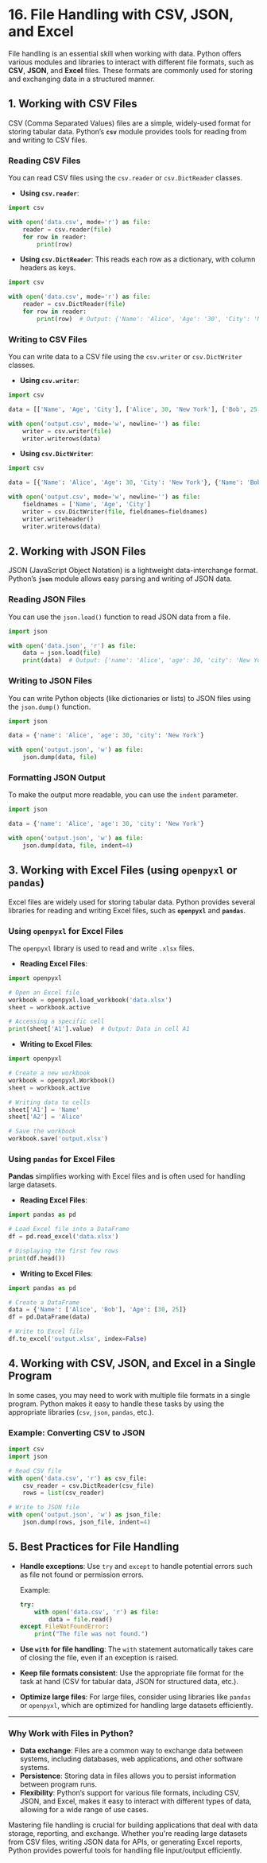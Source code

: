 # 16. **File Handling with CSV, JSON, and Excel**

File handling is an essential skill when working with data. Python offers various modules and libraries to interact with different file formats, such as **CSV**, **JSON**, and **Excel** files. These formats are commonly used for storing and exchanging data in a structured manner.

## **1. Working with CSV Files**

CSV (Comma Separated Values) files are a simple, widely-used format for storing tabular data. Python’s **`csv`** module provides tools for reading from and writing to CSV files.

### **Reading CSV Files**

You can read CSV files using the `csv.reader` or `csv.DictReader` classes.

* **Using `csv.reader`**:

```python
import csv

with open('data.csv', mode='r') as file:
    reader = csv.reader(file)
    for row in reader:
        print(row)
```

* **Using `csv.DictReader`**: This reads each row as a dictionary, with column headers as keys.

```python
import csv

with open('data.csv', mode='r') as file:
    reader = csv.DictReader(file)
    for row in reader:
        print(row)  # Output: {'Name': 'Alice', 'Age': '30', 'City': 'New York'}
```

### **Writing to CSV Files**

You can write data to a CSV file using the `csv.writer` or `csv.DictWriter` classes.

* **Using `csv.writer`**:

```python
import csv

data = [['Name', 'Age', 'City'], ['Alice', 30, 'New York'], ['Bob', 25, 'Los Angeles']]

with open('output.csv', mode='w', newline='') as file:
    writer = csv.writer(file)
    writer.writerows(data)
```

* **Using `csv.DictWriter`**:

```python
import csv

data = [{'Name': 'Alice', 'Age': 30, 'City': 'New York'}, {'Name': 'Bob', 'Age': 25, 'City': 'Los Angeles'}]

with open('output.csv', mode='w', newline='') as file:
    fieldnames = ['Name', 'Age', 'City']
    writer = csv.DictWriter(file, fieldnames=fieldnames)
    writer.writeheader()
    writer.writerows(data)
```

## **2. Working with JSON Files**

JSON (JavaScript Object Notation) is a lightweight data-interchange format. Python’s **`json`** module allows easy parsing and writing of JSON data.

### **Reading JSON Files**

You can use the `json.load()` function to read JSON data from a file.

```python
import json

with open('data.json', 'r') as file:
    data = json.load(file)
    print(data)  # Output: {'name': 'Alice', 'age': 30, 'city': 'New York'}
```

### **Writing to JSON Files**

You can write Python objects (like dictionaries or lists) to JSON files using the `json.dump()` function.

```python
import json

data = {'name': 'Alice', 'age': 30, 'city': 'New York'}

with open('output.json', 'w') as file:
    json.dump(data, file)
```

### **Formatting JSON Output**

To make the output more readable, you can use the `indent` parameter.

```python
import json

data = {'name': 'Alice', 'age': 30, 'city': 'New York'}

with open('output.json', 'w') as file:
    json.dump(data, file, indent=4)
```

## **3. Working with Excel Files (using `openpyxl` or `pandas`)**

Excel files are widely used for storing tabular data. Python provides several libraries for reading and writing Excel files, such as **`openpyxl`** and **`pandas`**.

### **Using `openpyxl` for Excel Files**

The `openpyxl` library is used to read and write `.xlsx` files.

* **Reading Excel Files**:

```python
import openpyxl

# Open an Excel file
workbook = openpyxl.load_workbook('data.xlsx')
sheet = workbook.active

# Accessing a specific cell
print(sheet['A1'].value)  # Output: Data in cell A1
```

* **Writing to Excel Files**:

```python
import openpyxl

# Create a new workbook
workbook = openpyxl.Workbook()
sheet = workbook.active

# Writing data to cells
sheet['A1'] = 'Name'
sheet['A2'] = 'Alice'

# Save the workbook
workbook.save('output.xlsx')
```

### **Using `pandas` for Excel Files**

**Pandas** simplifies working with Excel files and is often used for handling large datasets.

* **Reading Excel Files**:

```python
import pandas as pd

# Load Excel file into a DataFrame
df = pd.read_excel('data.xlsx')

# Displaying the first few rows
print(df.head())
```

* **Writing to Excel Files**:

```python
import pandas as pd

# Create a DataFrame
data = {'Name': ['Alice', 'Bob'], 'Age': [30, 25]}
df = pd.DataFrame(data)

# Write to Excel file
df.to_excel('output.xlsx', index=False)
```

## **4. Working with CSV, JSON, and Excel in a Single Program**

In some cases, you may need to work with multiple file formats in a single program. Python makes it easy to handle these tasks by using the appropriate libraries (`csv`, `json`, `pandas`, etc.).

### **Example: Converting CSV to JSON**

```python
import csv
import json

# Read CSV file
with open('data.csv', 'r') as csv_file:
    csv_reader = csv.DictReader(csv_file)
    rows = list(csv_reader)

# Write to JSON file
with open('output.json', 'w') as json_file:
    json.dump(rows, json_file, indent=4)
```

## **5. Best Practices for File Handling**

* **Handle exceptions**: Use `try` and `except` to handle potential errors such as file not found or permission errors.

  Example:

  ```python
  try:
      with open('data.csv', 'r') as file:
          data = file.read()
  except FileNotFoundError:
      print("The file was not found.")
  ```

* **Use `with` for file handling**: The `with` statement automatically takes care of closing the file, even if an exception is raised.

* **Keep file formats consistent**: Use the appropriate file format for the task at hand (CSV for tabular data, JSON for structured data, etc.).

* **Optimize large files**: For large files, consider using libraries like `pandas` or `openpyxl`, which are optimized for handling large datasets efficiently.

---

### **Why Work with Files in Python?**

* **Data exchange**: Files are a common way to exchange data between systems, including databases, web applications, and other software systems.
* **Persistence**: Storing data in files allows you to persist information between program runs.
* **Flexibility**: Python’s support for various file formats, including CSV, JSON, and Excel, makes it easy to interact with different types of data, allowing for a wide range of use cases.

Mastering file handling is crucial for building applications that deal with data storage, reporting, and exchange. Whether you're reading large datasets from CSV files, writing JSON data for APIs, or generating Excel reports, Python provides powerful tools for handling file input/output efficiently.
